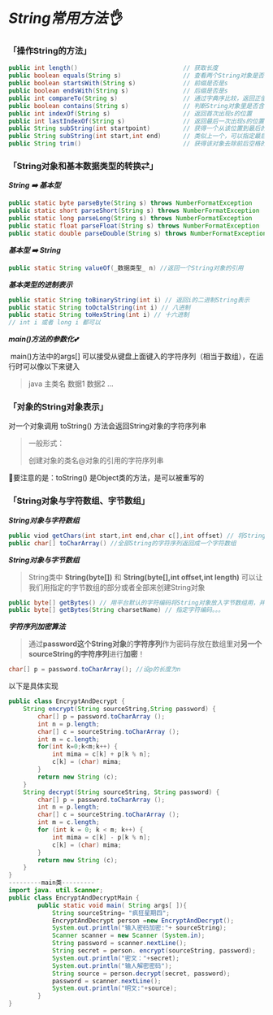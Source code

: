 # **_String常用方法👌_**

### 「操作String的方法」

```java
public int length()                             // 获取长度
public boolean equals(String s)                 // 查看两个String对象是否相等
public boolean startsWith(String s)             // 前缀是否是s
public boolean endsWith(String s)               // 后缀是否是s
public int compareTo(String s)                  // 通过字典序比较，返回正值、0、负数
public boolean contains(String s)               // 判断String对象里是否含有 s
public int indexOf(String s)                    // 返回首次出现s的位置
public int lastIndexOf(String s)                // 返回最后一次出现s的位置
public String subString(int startpoint)         // 获得一个从该位置到最后的新String对象
public String subString(int start,int end)      // 类似上一个，可以指定最后的位置
public String trim()                            // 获得该对象去除前后空格的新对象

```

### 「String对象和基本数据类型的转换⇄」

 _**String ➡️ 基本型**_

~~~java
public static byte parseByte(String s) throws NumberFormatException
public static short parseShort(String s) throws NumberFormatException
public static long parseLong(String s) throws NumberFormatException
public static float parseFloat(String s) throws NumberFormatException
public static double parseDouble(String s) throws NumberFormatException
~~~

_**基本型 ➡️ String**_

```java
public static String valueOf(_数据类型_ n) //返回一个String对象的引用
```

_**基本类型的进制表示**_

~~~java
public static String toBinaryString(int i) // 返回i的二进制String表示
public static String toOctalString(int i) // 八进制
public static String toHexString(int i) // 十六进制
// int i 或者 long i 都可以
~~~

_**main()方法的参数化💕**_

​      main()方法中的args[] 可以接受从键盘上面键入的字符序列（相当于数组），在运行时可以像以下来键入

> java 主类名 数据1 数据2 ...

### 「对象的String对象表示」

对一个对象调用 toString() 方法会返回String对象的字符序列串

> 一般形式：
>
> 创建对象的类名@对象的引用的字符序列串

🤔要注意的是：toString() 是Object类的方法，是可以被重写的



### 「**String对象与字符数组、字节数组**」

_**String对象与字符数组**_

```java
public viod getChars(int start,int end,char c[],int offset) // 将String对象的字符序列start到end-1列放入数组里
public char[] toCharArray() //全部String的字符序列返回成一个字符数组
```

_**String对象与字节数组**_

>String类中 **String(byte[])** 和 **String(byte[],int offset,int length)** 可以让我们用指定的字节数组的部分或者全部来创建String对象

~~~java
public byte[] getBytes() // 用平台默认的字符编码将String对象放入字节数组用，并返回引用
public byte[] getBytes(String charsetName) // 指定字符编码。。。 
~~~

_**字符序列加密算法**_

>通过**password这个String对象**的**字符序列**作为密码存放在数组里对**另一个sourceString的字符序列**进行**加密**！

~~~java
char[] p = password.toCharArray(); //设p的长度为n
~~~
以下是具体实现
~~~java
public class EncryptAndDecrypt {
    String encrypt(String sourceString,String password) {
        char[] p = password.toCharArray ();
        int n = p.length;
        char[] c = sourceString.toCharArray ();
        int m = c.length;
        for(int k=0;k<m;k++) {
            int mima = c[k] + p[k % n];
            c[k] = (char) mima;
        }
        return new String (c);
    }
    String decrypt(String sourceString, String password) {
        char[] p = password.toCharArray ();
        int n = p.length;
        char[] c = sourceString.toCharArray ();
        int m = c.length;
        for (int k = 0; k < m; k++) {
            int mima = c[k] - p[k % n];
            c[k] = (char) mima;
        }
        return new String (c);
    }
}
---------main类---------
import java. util.Scanner;
public class EncryptAndDecryptMain {
        public static void main( String args[ ]){
            String sourceString= "疯狂星期四";
            EncryptAndDecrypt person =new EncryptAndDecrypt();
            System.out.println("输入密码加密:"+ sourceString);
            Scanner scanner = new Scanner (System.in);
            String password = scanner.nextLine();
            String secret = person. encrypt(sourceString, password);
            System.out.println("密文："+secret);
            System.out.println("输人解密密码");
            String source = person.decrypt(secret, password);
            password = scanner.nextLine();
            System.out.println("明文:"+source);
        }
}
~~~

